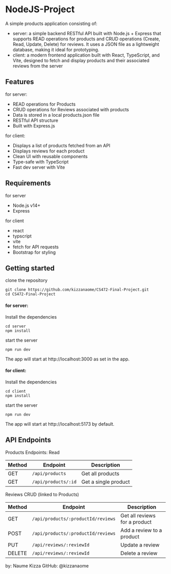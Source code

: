 # NodeJS-Project

A simple products application consisting of:
- server: a simple backend RESTful API built with Node.js + Express that supports READ operations for products and CRUD operations (Create, Read, Update, Delete) for reviews. It uses a JSON file as a lightweight database, making it ideal for prototyping.
- client: a modern frontend application built with React, TypeScript, and Vite, designed to fetch and display products and their associated reviews from the server


## Features

for server:
- READ operations for Products
- CRUD operations for Reviews associated with products
- Data is stored in a local products.json file
- RESTful API structure
- Built with Express.js

for client:
- Displays a list of products fetched from an API
- Displays reviews for each product
- Clean UI with reusable components
- Type-safe with TypeScript
- Fast dev server with Vite


## Requirements

for server
- Node.js v14+
- Express

for client
- react
- typscript
- vite
- fetch for API requests
- Bootstrap for styling


## Getting started

clone the repository
```
git clone https://github.com/kizzanaome/CS472-Final-Project.git
cd CS472-Final-Project
```

#### for server:
Install the dependencies

```
cd server
npm install
```

start the server
```
npm run dev
```

The app will start at http://localhost:3000 as set in the app.

#### for client:
Install the dependencies

```
cd client
npm install
```

start the server
```
npm run dev
```

The app will start at http://localhost:5173 by default.


## API Endpoints

Products Endpoints: Read

| Method | Endpoint            | Description          |
| ------ | ------------------- | -------------------- |
| GET    | `/api/products`     | Get all products     |
| GET    | `/api/products/:id` | Get a single product |


Reviews CRUD (linked to Products)

| Method | Endpoint                           | Description                   |
| ------ | ---------------------------------- | ----------------------------- |
| GET    | `/api/products/:productId/reviews` | Get all reviews for a product |
| POST   | `/api/products/:productId/reviews` | Add a review to a product     |
| PUT    | `/api/reviews/:reviewId`           | Update a review               |
| DELETE | `/api/reviews/:reviewId`           | Delete a review               |


by: Naume Kizza
GitHub: @kizzanaome
